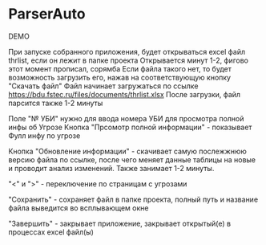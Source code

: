 # ParserAuto

DEMO

При запуске собранного приложения, будет открываться excel файл thrlist, если он лежит в папке проекта
Открывается минут 1-2, фигово этот момент прописал, сорямба
Если файла такого нет, то будет возможность загрузить его, нажав на соответствующую кнопку "Скачать файл"
Файл начинает загружаться по ссылке https://bdu.fstec.ru/files/documents/thrlist.xlsx
После загрузки, файл парсится также 1-2 минуты

Поле "№ УБИ"  нужно для ввода номера УБИ для просмотра полной инфы об Угрозе
Кнопка "Прсомотр полной информации" - показывает Фулл инфу по угрозе

Кнопка "Обновление информации" - скачивает самую послежжнюю версию файла по ссылке, после чего меняет данные таблицы на новые и 
проводит анализ изменений. Также занимает 1-2 минуты. 

"<" и ">" - переключение по страницам с угрозами

"Сохранить" - сохраняет файл в папке проекта, полный путь и название файла выведится во всплывающем окне

"Завершить" - закрывает приложение, закрывает открытый(е) в процессах excel файл(ы)
